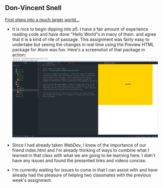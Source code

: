 ## Don-Vincent Snell

[First steps into a much larger world...](https://dvsnell.github.io/120-work/hw-3/)

* It is nice to begin dipping into p5.  I have a fair amount of experience reading code and have done "Hello World"s in many of them. and agree that it is a kind of rite of passage.  This assignment was fairly easy to undertake but seeing the changes in real time using the Preview HTML package for Atom was fun.  Here's a screenshot of that package in action: ![Preview in Action](./images/htmlpreview.jpg)

* Since I had already taken WebDev, I knew of the importance of our friend index.html and I'm already thinking of ways to combine what I learned in that class with what we are going to be learning here.  I didn't have any issues and found the presented links and videos concise.

* I'm currently waiting for issues to come in that I can assist with and have already had the pleasure of helping two classmates with the previous week's assignment.
